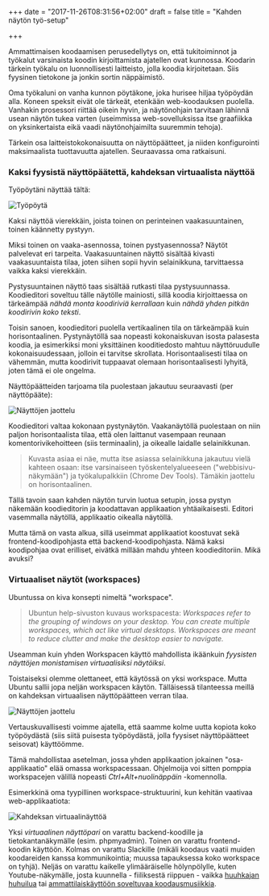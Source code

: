 +++
date = "2017-11-26T08:31:56+02:00"
draft = false
title = "Kahden näytön työ-setup"

+++

Ammattimaisen koodaamisen perusedellytys on, että tukitoiminnot ja työkalut varsinaista koodin kirjoittamista ajatellen ovat kunnossa. Koodarin tärkein työkalu on luonnollisesti laitteisto, jolla koodia kirjoitetaan. Siis fyysinen tietokone ja jonkin sortin näppäimistö.

Oma työkaluni on vanha kunnon pöytäkone, joka hurisee hiljaa työpöydän alla. Koneen speksit eivät ole tärkeät, etenkään web-koodauksen puolella. Vanhakin prosessori riittää oikein hyvin, ja näytönohjain tarvitaan lähinnä usean näytön tukea varten (useimmissa web-sovelluksissa itse graafiikka on yksinkertaista eikä vaadi näytönohjaimilta suuremmin tehoja).

Tärkein osa laitteistokokonaisuutta on näyttöpäätteet, ja niiden konfigurointi maksimaalista tuottavuutta ajatellen. Seuraavassa oma ratkaisuni.

### Kaksi fyysistä näyttöpäätettä, kahdeksan virtuaalista näyttöä

Työpöytäni näyttää tältä:

![Työpöytä](/blog/public/img/tyopoyta.jpg)

Kaksi näyttöä vierekkäin, joista toinen on perinteinen vaakasuuntainen, toinen käännetty pystyyn. 

Miksi toinen on vaaka-asennossa, toinen pystyasennossa? Näytöt palvelevat eri tarpeita. Vaakasuuntainen näyttö sisältää kivasti vaakasuuntaista tilaa, joten siihen sopii hyvin selainikkuna, tarvittaessa vaikka kaksi vierekkäin. 

Pystysuuntainen näyttö taas sisältää rutkasti tilaa pystysuunnassa. Koodieditori soveltuu tälle näytölle mainiosti, sillä koodia kirjoittaessa on tärkeämpää *nähdä monta koodiriviä kerrallaan* kuin *nähdä yhden pitkän koodirivin koko teksti*. 

Toisin sanoen, koodieditori puolella vertikaalinen tila on tärkeämpää kuin horisontaalinen. Pystynäytöllä saa nopeasti kokonaiskuvan isosta palasesta koodia, ja esimerkiksi moni yksittäinen kooditiedosto mahtuu näyttöruudulle kokonaisuudessaan, jolloin ei tarvitse skrollata. Horisontaalisesti tilaa on vähemmän, mutta koodirivit tuppaavat olemaan horisontaalisesti lyhyitä, joten tämä ei ole ongelma.

Näyttöpäätteiden tarjoama tila puolestaan jakautuu seuraavasti (per näyttöpääte):

![Näyttöjen jaottelu](/blog/public/img/work-setup.png)

Koodieditori valtaa kokonaan pystynäytön. Vaakanäytöllä puolestaan on niin paljon horisontaalista tilaa, että olen laittanut vasempaan reunaan komentorivikehoitteen (siis terminaalin), ja oikealle laidalle selainikkunan. 

> Kuvasta asiaa ei näe, mutta itse asiassa selainikkuna jakautuu vielä kahteen osaan: itse varsinaiseen työskentelyalueeseen ("webbisivu-näkymään") ja työkalupalkkiin (Chrome Dev Tools). Tämäkin jaottelu on horisontaalinen.

Tällä tavoin saan kahden näytön turvin luotua setupin, jossa pystyn näkemään koodieditorin ja koodattavan applikaation yhtäaikaisesti. Editori vasemmalla näytöllä, applikaatio oikealla näytöllä.

Mutta tämä on vasta alkua, sillä useimmat applikaatiot koostuvat sekä frontend-koodipohjasta että backend-koodipohjasta. Nämä kaksi koodipohjaa ovat erilliset, eivätkä millään mahdu yhteen koodieditoriin. Mikä avuksi?

### Virtuaaliset näytöt (workspaces)

Ubuntussa on kiva konsepti nimeltä "workspace". 

> Ubuntun help-sivuston kuvaus workspacesta: *Workspaces refer to the grouping of windows on your desktop. You can create multiple workspaces, which act like virtual desktops. Workspaces are meant to reduce clutter and make the desktop easier to navigate.*

Useamman kuin yhden Workspacen käyttö mahdollista ikäänkuin *fyysisten näyttöjen monistamisen virtuaalisiksi näytöiksi*. 

Toistaiseksi olemme olettaneet, että käytössä on yksi workspace. Mutta Ubuntu sallii jopa neljän workspacen käytön. Tälläisessä tilanteessa meillä on kahdeksan virtuaalisen näyttöpäätteen verran tilaa. 

![Näyttöjen jaottelu](/blog/public/img/workspaces-work-setup.png)

Vertauskuvallisesti voimme ajatella, että saamme kolme uutta kopiota koko työpöydästä (siis siitä puisesta työpöydästä, jolla fyysiset näyttöpäätteet seisovat) käyttöömme.

Tämä mahdollistaa asetelman, jossa yhden applikaation jokainen "osa-applikaatio" elää omassa workspacessaan. Ohjelmoija voi sitten pomppia workspacejen välillä nopeasti *Ctrl+Alt+nuolinäppäin* -komennolla.

Esimerkkinä oma tyypillinen workspace-struktuurini, kun kehitän vaativaa web-applikaatiota:

![Kahdeksan virtuaalinäyttöä](/blog/public/img/workspaces-logical-setup.png)

Yksi *virtuaalinen näyttöpari* on varattu backend-koodille ja tietokantanäkymälle (esim. phpmyadmin). Toinen on varattu frontend-koodin käyttöön. Kolmas on varattu Slackille (mikäli koodaus vaatii muiden koodareiden kanssa kommunikointia; muussa tapauksessa koko workspace on tyhjä). Neljäs on varattu kaikelle ylimääräiselle hölynpölylle, kuten Youtube-näkymälle, josta kuunnella - fiiliksestä riippuen - vaikka [huuhkajan huhuilua](https://www.youtube.com/watch?v=ih4_1FyVjaY) tai [ammattilaiskäyttöön soveltuvaa koodausmusiikkia](https://www.youtube.com/watch?v=mpbDlp_gk6M). 




